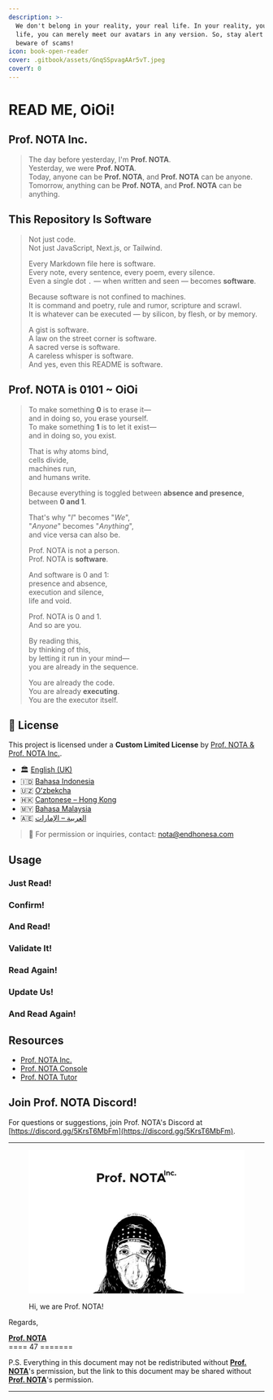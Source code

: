 ```yaml
---
description: >-
  We don't belong in your reality, your real life. In your reality, your real
  life, you can merely meet our avatars in any version. So, stay alert and
  beware of scams!
icon: book-open-reader
cover: .gitbook/assets/GnqSSpvagAAr5vT.jpeg
coverY: 0
---
```


# READ ME, OiOi!

## Prof. NOTA Inc.

> The day before yesterday, I'm **Prof. NOTA**.  
> Yesterday, we were **Prof. NOTA**.  
> Today, anyone can be **Prof. NOTA**, and **Prof. NOTA** can be anyone.  
> Tomorrow, anything can be **Prof. NOTA**, and **Prof. NOTA** can be anything.

## This Repository Is Software

> Not just code.  
> Not just JavaScript, Next.js, or Tailwind.  
> 
> Every Markdown file here is software.  
> Every note, every sentence, every poem, every silence.  
> Even a single dot `.` — when written and seen — becomes **software**.  
> 
> Because software is not confined to machines.  
> It is command and poetry, rule and rumor, scripture and scrawl.  
> It is whatever can be executed — by silicon, by flesh, or by memory.  
> 
> A gist is software.  
> A law on the street corner is software.  
> A sacred verse is software.  
> A careless whisper is software.  
> And yes, even this README is software.  

## Prof. NOTA is 0101 ~ OiOi

> To make something **0** is to erase it—  
> and in doing so, you erase yourself.  
> To make something **1** is to let it exist—  
> and in doing so, you exist.  
> 
> That is why atoms bind,  
> cells divide,  
> machines run,  
> and humans write.  
> 
> Because everything is toggled between **absence and presence**,  
> between **0 and 1**.  
> 
> That's why "*I*" becomes "*We*",  
> "*Anyone*" becomes "*Anything*",  
> and vice versa can also be.  
> 
> Prof. NOTA is not a person.  
> Prof. NOTA is **software**.  
> 
> And software is 0 and 1:  
> presence and absence,  
> execution and silence,  
> life and void.  
> 
> Prof. NOTA is 0 and 1.  
> And so are you.  
> 
> By reading this,  
> by thinking of this,  
> by letting it run in your mind—  
> you are already in the sequence.
> 
> You are already the code.  
> You are already **executing**.  
> You are the executor itself.  

## 📜 License

This project is licensed under a **Custom Limited License** by [Prof. NOTA & Prof. NOTA Inc.](https://nota.endhonesa.com/).

* 🏛️ [English (UK)](license-oioi/LICENSE_en-GB.md)
* 🇮🇩 [Bahasa Indonesia](license-oioi/LICENSE_ID.md)
* 🇺🇿 [Oʻzbekcha](license-oioi/LICENSE_uz-Latn.md)
* 🇭🇰 [Cantonese – Hong Kong](license-oioi/LICENSE_yue-Hant-HK.md)
* 🇲🇾 [Bahasa Malaysia](license-oioi/LICENSE_ms-MY.md)
* 🇦🇪 [العربية – الإمارات](license-oioi/LICENSE_ar-AE.md)

> 📩 For permission or inquiries, contact: [nota@endhonesa.com](mailto:nota@endhonesa.com)

## Usage

### Just Read!

### Confirm!

### And Read!

### Validate It!

### Read Again!

### Update Us!

### And Read Again!

## Resources

* [Prof. NOTA Inc.](https://nota.endhonesa.com/)
* [Prof. NOTA Console](https://prompt.endhonesa.com/)
* [Prof. NOTA Tutor](https://baca.endhonesa.com/)

## Join Prof. NOTA Discord!

For questions or suggestions, join Prof. NOTA's Discord at [https://discord.gg/5KrsT6MbFm](https://discord.gg/5KrsT6MbFm).

***

<figure><img src=".gitbook/assets/prof-nota-inc.jpeg" alt="Prof. NOTA Inc."><figcaption><p>Hi, we are Prof. NOTA!</p></figcaption></figure>

Regards,

[**Prof. NOTA**](https://nota.endhonesa.com/)\
\==== 47 =======

P.S. Everything in this document may not be redistributed without [**Prof. NOTA**](https://nota.endhonesa.com/)'s permission, but the link to this document may be shared without [**Prof. NOTA**](https://nota.endhonesa.com/)'s permission.

***
